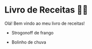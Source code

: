 # Livro de Receitas :woman_cook:

Olá! Bem vindo ao meu livro de receitas!

- Strogonoff de frango

- Bolinho de chuva

  